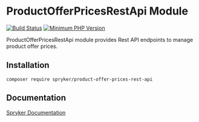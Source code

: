 # ProductOfferPricesRestApi Module
[![Build Status](https://travis-ci.org/spryker/product-offer-prices-rest-api.svg)](https://travis-ci.org/spryker/product-offer-prices-rest-api)
[![Minimum PHP Version](https://img.shields.io/badge/php-%3E%3D%207.3-8892BF.svg)](https://php.net/)

ProductOfferPricesRestApi module provides Rest API endpoints to manage product offer prices.

## Installation

```
composer require spryker/product-offer-prices-rest-api
```

## Documentation

[Spryker Documentation](https://academy.spryker.com/developing_with_spryker/module_guide/modules.html)

